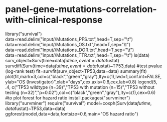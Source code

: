 # panel-gene-mutations-correlation-with-clinical-response
library("survival")
data=read.delim("input//Mutations_PFS.txt",head=T,sep="\t")
data=read.delim("input//Mutations_OS.txt",head=T,sep="\t")
data=read.delim("input//Mutations_DOR.txt",head=T,sep="\t")
data=read.delim("input//Mutations_TTR.txt",head=T,sep="\t")
ls(data)
surv_object=Surv(time=data$futime,event=data$fustat)
survdiff(Surv(time=data$futime,event=data$fustat)~TP53,data) #test pvalue (log-rank test)
fit=survfit(surv_object~TP53,data=data)
summary(fit)
plot(fit,mark=3,col=c("black","green","gray"),lty=c(1),lwd=1,conf.int=FALSE,ylab="OS (Investigator)",xlab="days",cex.axis=0.8,cex.lab=0.8)
legend(5, .4, c("TP53 wildtype (n=39)","TP53 with mutation (n=15)","TP53 without testing (n=32)","p=0.02"),col=c("black","green","gray"),lty=c(1),cex=0.6)
#to plot forest for hazard ratio
install.packages("survminer")
library("survminer")
require("survival")
model=coxph(Surv(data$futime,data$fustat)~TP53,data=data)
ggforest(model,data=data,fontsize=0.6,main="OS hazard ratio")
